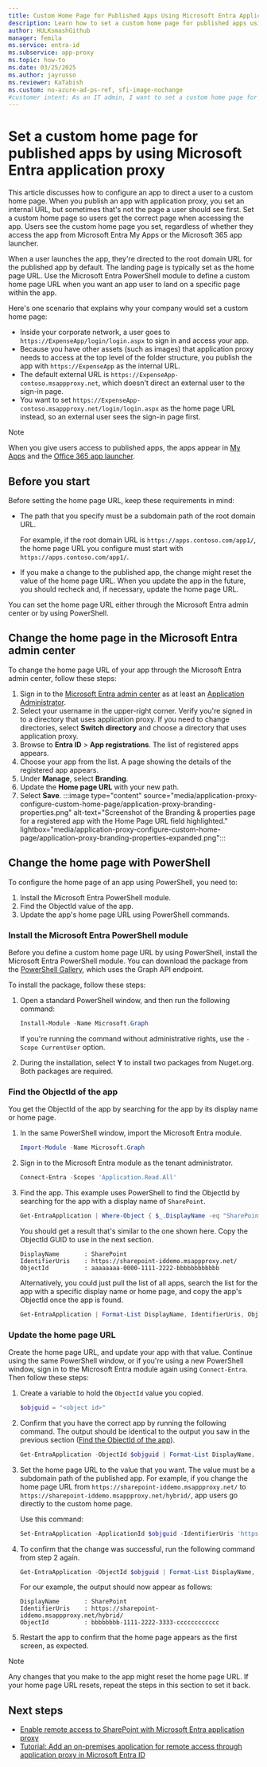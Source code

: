 ```yaml
---
title: Custom Home Page for Published Apps Using Microsoft Entra Application Proxy
description: Learn how to set a custom home page for published apps using Microsoft Entra application proxy to ensure users land on the correct page.
author: HULKsmashGithub
manager: femila
ms.service: entra-id
ms.subservice: app-proxy
ms.topic: how-to
ms.date: 03/25/2025
ms.author: jayrusso
ms.reviewer: KaTabish
ms.custom: no-azure-ad-ps-ref, sfi-image-nochange
#customer intent: As an IT admin, I want to set a custom home page for published apps using Microsoft Entra application proxy so that users are directed to the correct page when accessing the app.
---
```

# Set a custom home page for published apps by using Microsoft Entra application proxy

This article discusses how to configure an app to direct a user to a custom home page. When you publish an app with application proxy, you set an internal URL, but sometimes that's not the page a user should see first. Set a custom home page so users get the correct page when accessing the app. Users see the custom home page you set, regardless of whether they access the app from Microsoft Entra My Apps or the Microsoft 365 app launcher.

When a user launches the app, they're directed to the root domain URL for the published app by default. The landing page is typically set as the home page URL. Use the Microsoft Entra PowerShell module to define a custom home page URL when you want an app user to land on a specific page within the app.

Here's one scenario that explains why your company would set a custom home page:

- Inside your corporate network, a user goes to `https://ExpenseApp/login/login.aspx` to sign in and access your app.
- Because you have other assets (such as images) that application proxy needs to access at the top level of the folder structure, you publish the app with `https://ExpenseApp` as the internal URL.
- The default external URL is `https://ExpenseApp-contoso.msappproxy.net`, which doesn't direct an external user to the sign-in page.
- You want to set `https://ExpenseApp-contoso.msappproxy.net/login/login.aspx` as the home page URL instead, so an external user sees the sign-in page first.

> [!NOTE]
> When you give users access to published apps, the apps appear in [My Apps](https://support.microsoft.com/account-billing/sign-in-and-start-apps-from-the-my-apps-portal-2f3b1bae-0e5a-4a86-a33e-876fbd2a4510) and the [Office 365 app launcher](https://www.microsoft.com/microsoft-365/blog/2016/09/27/introducing-the-new-office-365-app-launcher/).

## Before you start

Before setting the home page URL, keep these requirements in mind:

- The path that you specify must be a subdomain path of the root domain URL.

  For example, if the root domain URL is `https://apps.contoso.com/app1/`, the home page URL you configure must start with `https://apps.contoso.com/app1/`.

- If you make a change to the published app, the change might reset the value of the home page URL. When you update the app in the future, you should recheck and, if necessary, update the home page URL.

You can set the home page URL either through the Microsoft Entra admin center or by using PowerShell.

## Change the home page in the Microsoft Entra admin center

To change the home page URL of your app through the Microsoft Entra admin center, follow these steps:
1. Sign in to the [Microsoft Entra admin center](https://entra.microsoft.com) as at least an [Application Administrator](~/identity/role-based-access-control/permissions-reference.md#application-administrator).
1. Select your username in the upper-right corner. Verify you're signed in to a directory that uses application proxy. If you need to change directories, select **Switch directory** and choose a directory that uses application proxy.
1. Browse to **Entra ID** > **App registrations**. The list of registered apps appears.
1. Choose your app from the list. A page showing the details of the registered app appears.
1. Under **Manage**, select **Branding**.
1. Update the **Home page URL**  with your new path.
1. Select **Save**.
:::image type="content" source="media/application-proxy-configure-custom-home-page/application-proxy-branding-properties.png" alt-text="Screenshot of the Branding & properties page for a registered app with the Home Page URL field highlighted." lightbox="media/application-proxy-configure-custom-home-page/application-proxy-branding-properties-expanded.png":::      

## Change the home page with PowerShell

To configure the home page of an app using PowerShell, you need to:

1. Install the  Microsoft Entra PowerShell module.
1. Find the ObjectId value of the app.
1. Update the app's home page URL using PowerShell commands.

### Install the Microsoft Entra PowerShell module

Before you define a custom home page URL by using PowerShell, install the Microsoft Entra PowerShell module. You can download the package from the [PowerShell Gallery](https://www.powershellgallery.com/packages/Microsoft.Graph.Entra), which uses the Graph API endpoint.

To install the package, follow these steps:

1. Open a standard PowerShell window, and then run the following command:

   ```powershell
   Install-Module -Name Microsoft.Graph
   ```

   If you're running the command without administrative rights, use the `-Scope CurrentUser` option.

1. During the installation, select **Y** to install two packages from Nuget.org. Both packages are required.

### Find the ObjectId of the app

You get the ObjectId of the app by searching for the app by its display name or home page.

1. In the same PowerShell window, import the Microsoft Entra module.

   ```powershell
   Import-Module -Name Microsoft.Graph
   ```

1. Sign in to the Microsoft Entra module as the tenant administrator.

   ```powershell
   Connect-Entra -Scopes 'Application.Read.All'
   ```

1. Find the app. This example uses PowerShell to find the ObjectId by searching for the app with a display name of `SharePoint`.

   ```powershell
   Get-EntraApplication | Where-Object { $_.DisplayName -eq "SharePoint" } | Format-List DisplayName, IdentifierUris, ObjectId
   ```

   You should get a result that's similar to the one shown here. Copy the ObjectId GUID to use in the next section.

   ```console
   DisplayName       : SharePoint
   IdentifierUris    : https://sharepoint-iddemo.msappproxy.net/
   ObjectId          : aaaaaaaa-0000-1111-2222-bbbbbbbbbbbb
   ```

   Alternatively, you could just pull the list of all apps, search the list for the app with a specific display name or home page, and copy the app's ObjectId once the app is found.

   ```powershell
   Get-EntraApplication | Format-List DisplayName, IdentifierUris, ObjectId
   ```

### Update the home page URL

Create the home page URL, and update your app with that value. Continue using the same PowerShell window, or if you're using a new PowerShell window, sign in to the Microsoft Entra module again using `Connect-Entra`. Then follow these steps:

1. Create a variable to hold the `ObjectId` value you copied.

   ```powershell
   $objguid = "<object id>"
   ```

1. Confirm that you have the correct app by running the following command. The output should be identical to the output you saw in the previous section ([Find the ObjectId of the app](#find-the-objectid-of-the-app)).

   ```powershell
   Get-EntraApplication -ObjectId $objguid | Format-List DisplayName, IdentifierUris, ObjectId
   ```

1. Set the home page URL to the value that you want. The value must be a subdomain path of the published app. For example, if you change the home page URL from `https://sharepoint-iddemo.msappproxy.net/` to `https://sharepoint-iddemo.msappproxy.net/hybrid/`, app users go directly to the custom home page.

   Use this command:

   ```powershell
   Set-EntraApplication -ApplicationId $objguid -IdentifierUris 'https://sharepoint-iddemo.msappproxy.net/hybrid/'
   ```

1. To confirm that the change was successful, run the following command from step 2 again.

   ```powershell
   Get-EntraApplication -ObjectId $objguid | Format-List DisplayName, IdentifierUris, ObjectId
   ```

   For our example, the output should now appear as follows:

   ```console
   DisplayName       : SharePoint
   IdentifierUris    : https://sharepoint-iddemo.msappproxy.net/hybrid/
   ObjectId          : bbbbbbbb-1111-2222-3333-cccccccccccc
   ```

1. Restart the app to confirm that the home page appears as the first screen, as expected.

> [!NOTE]
> Any changes that you make to the app might reset the home page URL. If your home page URL resets, repeat the steps in this section to set it back.

## Next steps

- [Enable remote access to SharePoint with Microsoft Entra application proxy](./application-proxy-integrate-with-sharepoint-server.md)
- [Tutorial: Add an on-premises application for remote access through application proxy in Microsoft Entra ID](application-proxy-add-on-premises-application.md)
